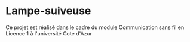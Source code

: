 # Lampe-suiveuse

Ce projet est réalisé dans le cadre du module Communication sans fil en Licence 1 à l'université Cote d'Azur
